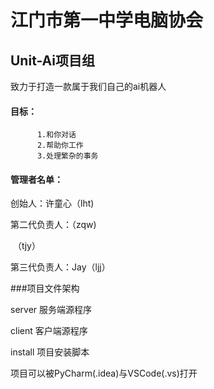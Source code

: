 # 江门市第一中学电脑协会
## Unit-Ai项目组
致力于打造一款属于我们自己的ai机器人
#### 目标：
          1.和你对话
          2.帮助你工作
          3.处理繁杂的事务
          
#### 管理者名单：
创始人：许童心（lht)

第二代负责人：（zqw)

​              （tjy）

第三代负责人：Jay（ljj）


###项目文件架构

server 服务端源程序

client 客户端源程序

install 项目安装脚本



项目可以被PyCharm(.idea)与VSCode(.vs)打开
